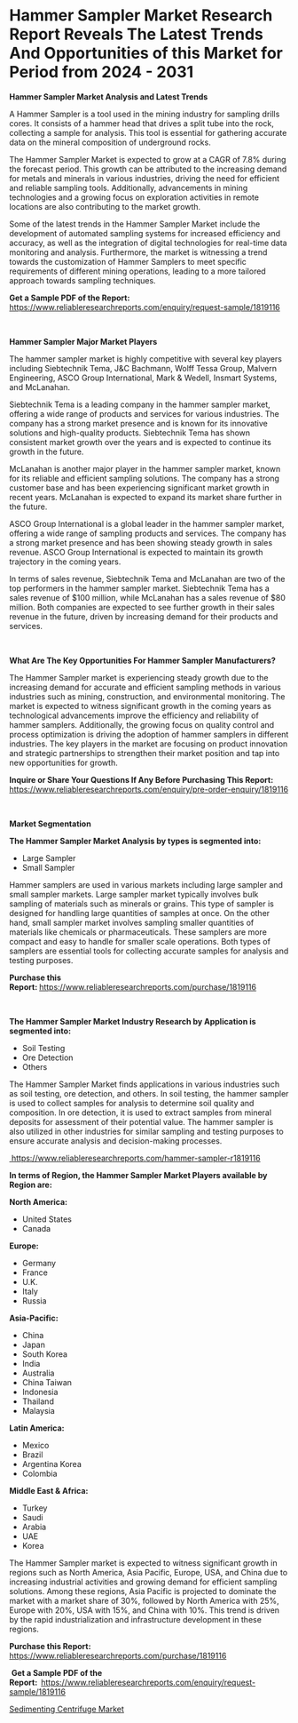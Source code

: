 <p><h1>Hammer Sampler Market Research Report Reveals The Latest Trends And Opportunities of this Market for Period from 2024 - 2031</h1></p><p><strong>Hammer Sampler Market Analysis and Latest Trends</strong></p>
<p><p>A Hammer Sampler is a tool used in the mining industry for sampling drills cores. It consists of a hammer head that drives a split tube into the rock, collecting a sample for analysis. This tool is essential for gathering accurate data on the mineral composition of underground rocks.</p><p>The Hammer Sampler Market is expected to grow at a CAGR of 7.8% during the forecast period. This growth can be attributed to the increasing demand for metals and minerals in various industries, driving the need for efficient and reliable sampling tools. Additionally, advancements in mining technologies and a growing focus on exploration activities in remote locations are also contributing to the market growth.</p><p>Some of the latest trends in the Hammer Sampler Market include the development of automated sampling systems for increased efficiency and accuracy, as well as the integration of digital technologies for real-time data monitoring and analysis. Furthermore, the market is witnessing a trend towards the customization of Hammer Samplers to meet specific requirements of different mining operations, leading to a more tailored approach towards sampling techniques.</p></p>
<p><strong>Get a Sample PDF of the Report:&nbsp;</strong> <a href="https://www.reliableresearchreports.com/enquiry/request-sample/1819116">https://www.reliableresearchreports.com/enquiry/request-sample/1819116</a></p>
<p>&nbsp;</p>
<p><strong>Hammer Sampler Major Market Players</strong></p>
<p><p>The hammer sampler market is highly competitive with several key players including Siebtechnik Tema, J&C Bachmann, Wolff Tessa Group, Malvern Engineering, ASCO Group International, Mark & Wedell, Insmart Systems, and McLanahan. </p><p>Siebtechnik Tema is a leading company in the hammer sampler market, offering a wide range of products and services for various industries. The company has a strong market presence and is known for its innovative solutions and high-quality products. Siebtechnik Tema has shown consistent market growth over the years and is expected to continue its growth in the future.</p><p>McLanahan is another major player in the hammer sampler market, known for its reliable and efficient sampling solutions. The company has a strong customer base and has been experiencing significant market growth in recent years. McLanahan is expected to expand its market share further in the future.</p><p>ASCO Group International is a global leader in the hammer sampler market, offering a wide range of sampling products and services. The company has a strong market presence and has been showing steady growth in sales revenue. ASCO Group International is expected to maintain its growth trajectory in the coming years.</p><p>In terms of sales revenue, Siebtechnik Tema and McLanahan are two of the top performers in the hammer sampler market. Siebtechnik Tema has a sales revenue of $100 million, while McLanahan has a sales revenue of $80 million. Both companies are expected to see further growth in their sales revenue in the future, driven by increasing demand for their products and services.</p></p>
<p>&nbsp;</p>
<p><strong>What Are The Key Opportunities For Hammer Sampler Manufacturers?</strong></p>
<p><p>The Hammer Sampler market is experiencing steady growth due to the increasing demand for accurate and efficient sampling methods in various industries such as mining, construction, and environmental monitoring. The market is expected to witness significant growth in the coming years as technological advancements improve the efficiency and reliability of hammer samplers. Additionally, the growing focus on quality control and process optimization is driving the adoption of hammer samplers in different industries. The key players in the market are focusing on product innovation and strategic partnerships to strengthen their market position and tap into new opportunities for growth.</p></p>
<p><strong>Inquire or Share Your Questions If Any Before Purchasing This Report:</strong> <a href="https://www.reliableresearchreports.com/enquiry/pre-order-enquiry/1819116">https://www.reliableresearchreports.com/enquiry/pre-order-enquiry/1819116</a></p>
<p>&nbsp;</p>
<p><strong>Market Segmentation</strong></p>
<p><strong>The Hammer Sampler Market Analysis by types is segmented into:</strong></p>
<p><ul><li>Large Sampler</li><li>Small Sampler</li></ul></p>
<p><p>Hammer samplers are used in various markets including large sampler and small sampler markets. Large sampler market typically involves bulk sampling of materials such as minerals or grains. This type of sampler is designed for handling large quantities of samples at once. On the other hand, small sampler market involves sampling smaller quantities of materials like chemicals or pharmaceuticals. These samplers are more compact and easy to handle for smaller scale operations. Both types of samplers are essential tools for collecting accurate samples for analysis and testing purposes.</p></p>
<p><strong>Purchase this Report:&nbsp;</strong><a href="https://www.reliableresearchreports.com/purchase/1819116">https://www.reliableresearchreports.com/purchase/1819116</a></p>
<p>&nbsp;</p>
<p><strong>The Hammer Sampler Market Industry Research by Application is segmented into:</strong></p>
<p><ul><li>Soil Testing</li><li>Ore Detection</li><li>Others</li></ul></p>
<p><p>The Hammer Sampler Market finds applications in various industries such as soil testing, ore detection, and others. In soil testing, the hammer sampler is used to collect samples for analysis to determine soil quality and composition. In ore detection, it is used to extract samples from mineral deposits for assessment of their potential value. The hammer sampler is also utilized in other industries for similar sampling and testing purposes to ensure accurate analysis and decision-making processes.</p></p>
<p><a href="https://www.reliableresearchreports.com/hammer-sampler-r1819116">&nbsp;https://www.reliableresearchreports.com/hammer-sampler-r1819116</a></p>
<p><strong>In terms of Region, the Hammer Sampler Market Players available by Region are:</strong></p>
<p>
    <p> <strong> North America: </strong>
        <ul>
            <li>United States</li>
            <li>Canada</li>
        </ul>
        </p> 
    <p> <strong> Europe: </strong>
        <ul>
            <li>Germany</li>
            <li>France</li>
            <li>U.K.</li>
            <li>Italy</li>
            <li>Russia</li>
        </ul>
        </p> 
    <p> <strong> Asia-Pacific: </strong>
        <ul>
            <li>China</li>
            <li>Japan</li>
            <li>South Korea</li>
            <li>India</li>
            <li>Australia</li>
            <li>China Taiwan</li>
            <li>Indonesia</li>
            <li>Thailand</li>
            <li>Malaysia</li>
        </ul>
        </p> 
    <p> <strong> Latin America: </strong>
        <ul>
            <li>Mexico</li>
            <li>Brazil</li>
            <li>Argentina Korea</li>
            <li>Colombia</li>
        </ul>
        </p> 
    <p> <strong> Middle East & Africa: </strong>
        <ul>
            <li>Turkey</li>
            <li>Saudi</li>
            <li>Arabia</li>
            <li>UAE</li>
            <li>Korea</li>
        </ul>
    </p>
    </p>
<p><p>The Hammer Sampler market is expected to witness significant growth in regions such as North America, Asia Pacific, Europe, USA, and China due to increasing industrial activities and growing demand for efficient sampling solutions. Among these regions, Asia Pacific is projected to dominate the market with a market share of 30%, followed by North America with 25%, Europe with 20%, USA with 15%, and China with 10%. This trend is driven by the rapid industrialization and infrastructure development in these regions.</p></p>
<p><strong>Purchase this Report: </strong><a href="https://www.reliableresearchreports.com/purchase/1819116">https://www.reliableresearchreports.com/purchase/1819116</a></p>
<p>&nbsp;<strong>Get a Sample PDF of the Report:&nbsp;&nbsp;</strong><a href="https://www.reliableresearchreports.com/enquiry/request-sample/1819116">https://www.reliableresearchreports.com/enquiry/request-sample/1819116</a></p>
<p><strong></strong></p>
<p><p><a href="https://github.com/NorbertYates/Market-Research-Report-List-4/blob/main/sedimenting-centrifuge-market.md">Sedimenting Centrifuge Market</a></p></p>